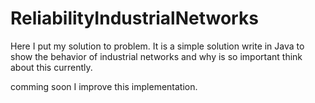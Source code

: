 # ReliabilityIndustrialNetworks
Here I put my solution to problem. It is a simple solution write in Java to show the behavior of industrial networks and why is so important think about this currently.

comming soon I improve this implementation.
